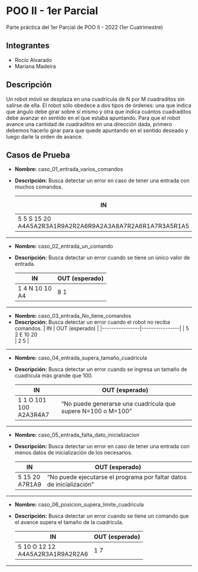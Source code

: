 # POO II - 1er Parcial
Parte práctica del 1er Parcial de POO II - 2022 (1er Cuatrimestre)

## Integrantes
- Rocío Alvarado
- Mariana Madeira

## Descripción
Un robot móvil se desplaza en una cuadrícula de N por M cuadraditos sin salirse de ella. El robot sólo obedece a dos tipos de órdenes: una que indica que ángulo debe girar sobre sí mismo y otra que indica cuántos cuadraditos debe avanzar en sentido en el que estaba apuntando. Para que el robot avance una cantidad de cuadraditos en una dirección dada, primero debemos hacerlo girar para que quede apuntando en el sentido deseado y luego darle la orden de avance.

## Casos de Prueba
- **Nombre:** caso_01_entrada_varios_comandos
- **Descripción:** Busca detectar un error en caso de tener una entrada con muchos comandos.

  | IN                                                          | OUT (esperado) |
  |-------------------------------------------------------------|----------------|
  | 5 5 S 15 20<br>A4A5A2R3A1R9A2R2A6R9A2A3A8A7R2A6R1A7R3A5R1A5 | 2 4            |
---
- **Nombre:** caso_02_entrada_un_comando
- **Descripción:** Busca detectar un error cuando se tiene un único valor de entrada.

  | IN                | OUT (esperado) |
  |-------------------|----------------|
  | 1 4 N 10 10<br>A4 | 8 1            |
---
- **Nombre:** caso_03_entrada_No_tiene_comandos
- **Descripción:** Busca detectar un error cuando el robot no reciba comandos.
  | IN             | OUT (esperado) |
  |----------------|----------------|
  | 5 2 E 10 20<br> | 2 5            |
---
- **Nombre:** caso_04_entrada_supera_tamaño_cuadricula
- **Descripción:** Busca detectar un error cuando se ingresa un tamaño de cuadricula más grande que 100.

  | IN                        | OUT (esperado)                                              |
  |---------------------------|-------------------------------------------------------------|
  | 1 1 O 101 100<br>A2A3R4A7 | “No puede generarse una cuadrícula que supere N=100 o M=100”|           |
---
- **Nombre:** caso_05_entrada_falta_dato_inicializacion
- **Descripción:** Busca detectar un error en caso de tener una entrada con menos datos de inicialización de los necesarios.

  | IN                | OUT (esperado)                                                      |
  |-------------------|---------------------------------------------------------------------|
  | 5 15 20<br>A7R1A9 |“No puede ejecutarse el programa por faltar datos de inicialización” |
---
- **Nombre:** caso_06_posicion_supera_limite_cuadricula
- **Descripción:** Busca detectar un error cuando se tiene un comando que el avance supera el tamaño de la cuadricula.

  | IN                | OUT (esperado) |
  |-------------------|----------------|
  | 5 10 O 12 12 <br>A4A5A2R3A1R9A2R2A6 | 1 7            |
---


